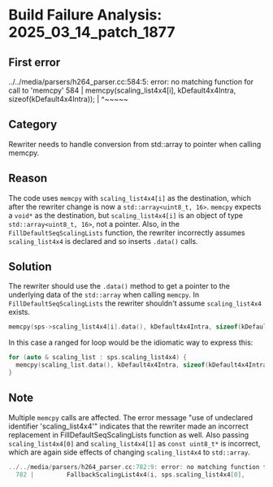 # Build Failure Analysis: 2025_03_14_patch_1877

## First error

../../media/parsers/h264_parser.cc:584:5: error: no matching function for call to 'memcpy'
  584 |     memcpy(scaling_list4x4[i], kDefault4x4Intra, sizeof(kDefault4x4Intra));
      |     ^~~~~~

## Category
Rewriter needs to handle conversion from std::array to pointer when calling memcpy.

## Reason
The code uses `memcpy` with `scaling_list4x4[i]` as the destination, which after the rewriter change is now a `std::array<uint8_t, 16>`. `memcpy` expects a `void*` as the destination, but `scaling_list4x4[i]` is an object of type `std::array<uint8_t, 16>`, not a pointer. Also, in the `FillDefaultSeqScalingLists` function, the rewriter incorrectly assumes `scaling_list4x4` is declared and so inserts `.data()` calls.

## Solution
The rewriter should use the `.data()` method to get a pointer to the underlying data of the `std::array` when calling `memcpy`. In `FillDefaultSeqScalingLists` the rewriter shouldn't assume `scaling_list4x4` exists.
```c++
memcpy(sps->scaling_list4x4[i].data(), kDefault4x4Intra, sizeof(kDefault4x4Intra));
```
In this case a ranged for loop would be the idiomatic way to express this:
```c++
for (auto & scaling_list : sps.scaling_list4x4) {
  memcpy(scaling_list.data(), kDefault4x4Intra, sizeof(kDefault4x4Intra));
}
```

## Note
Multiple `memcpy` calls are affected. The error message "use of undeclared identifier 'scaling_list4x4'" indicates that the rewriter made an incorrect replacement in FillDefaultSeqScalingLists function as well. Also passing `scaling_list4x4[0]` and `scaling_list4x4[1]` as `const uint8_t*` is incorrect, which are again side effects of changing `scaling_list4x4` to `std::array`.
```c++
../../media/parsers/h264_parser.cc:782:9: error: no matching function for call to 'FallbackScalingList4x4'
  782 |         FallbackScalingList4x4(i, sps.scaling_list4x4[0],

```
